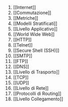 1. [[Internet]]
2. [[Commutazione]]
3. [[Metriche]]
4. [[Modelli Stratificati]]
5. [[Livello Applicativo]]
6. [[World Wide Web]]
7. [[HTTP]]
8. [[Telnet]]
9. [[Secure Shell (SSH)]]
10. [[SMTP]]
11. [[FTP]]
12. [[DNS]]
13. [[Livello di Trasporto]]
14. [[TCP]]
15. [[UDP]]
16. [[Livello di Rete]]
17. [[Protocolli di Routing]]
18. [[Livello Collegamento]]
